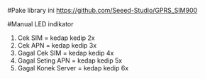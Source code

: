 #Pake library ini
https://github.com/Seeed-Studio/GPRS_SIM900

#Manual LED indikator
1. Cek SIM = kedap kedip 2x
2. Cek APN = kedap kedip 3x
3. Gagal Cek SIM = kedap kedip 4x
4. Gagal Seting APN = kedap kedip 5x
5. Gagal Konek Server = kedap kedip 6x
 
